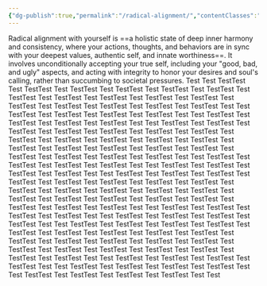 ```yaml
---
{"dg-publish":true,"permalink":"/radical-alignment/","contentClasses":"spine-medium","noteIcon":"","created":"2025-10-02T18:25:07.179+02:00","updated":"2025-10-02T20:47:02.910+02:00"}
---
```


Radical alignment with yourself is ==a holistic state of deep inner harmony and consistency, where your actions, thoughts, and behaviors are in sync with your deepest values, authentic self, and innate worthiness==. It involves unconditionally accepting your true self, including your "good, bad, and ugly" aspects, and acting with integrity to honor your desires and soul's calling, rather than succumbing to societal pressures.
Test
Test
TestTest
Test
TestTest
Test
TestTest
Test
TestTest
Test
TestTest
Test
TestTest
Test
TestTest
Test
TestTest
Test
TestTest
Test
TestTest
Test
TestTest
Test
TestTest
Test
TestTest
Test
TestTest
Test
TestTest
Test
TestTest
Test
Test
TestTest
Test
TestTest
Test
TestTest
Test
TestTest
Test
Test
TestTest
Test
TestTest
Test
TestTest
Test
TestTest
Test
Test
TestTest
Test
TestTest
Test
TestTest
Test
TestTest
Test
TestTest
Test
TestTest
Test
TestTest
Test
TestTest
Test
TestTest
Test
TestTest
Test
TestTest
Test
TestTest
Test
TestTest
Test
TestTest
Test
TestTest
Test
TestTest
Test
TestTest
Test
TestTest
Test
TestTest
Test
TestTest
Test
TestTest
Test
Test
TestTest
Test
TestTest
Test
TestTest
Test
TestTest
Test
Test
TestTest
Test
TestTest
Test
TestTest
Test
TestTest
Test
Test
TestTest
Test
TestTest
Test
TestTest
Test
TestTest
Test
TestTest
Test
TestTest
Test
TestTest
Test
TestTest
Test
TestTest
Test
TestTest
Test
TestTest
Test
TestTest
Test
TestTest
Test
TestTest
Test
TestTest
Test
TestTest
Test
TestTest
Test
TestTest
Test
TestTest
Test
TestTest
Test
TestTest
Test
Test
TestTest
Test
TestTest
Test
TestTest
Test
TestTest
Test
Test
TestTest
Test
TestTest
Test
TestTest
Test
TestTest
Test
Test
TestTest
Test
TestTest
Test
TestTest
Test
TestTest
Test
TestTest
Test
TestTest
Test
TestTest
Test
TestTest
Test
TestTest
Test
TestTest
Test
TestTest
Test
TestTest
Test
TestTest
Test
TestTest
Test
TestTest
Test
TestTest
Test
TestTest
Test
TestTest
Test
TestTest
Test
TestTest
Test
TestTest
Test
Test
TestTest
Test
TestTest
Test
TestTest
Test
TestTest
Test
Test
TestTest
Test
TestTest
Test
TestTest
Test
TestTest
Test
Test
TestTest
Test
TestTest
Test
TestTest
Test
TestTest
Test
Test

<div class="spine-ribcage"> <!-- Upper ribs (5 per side) --> <div class="rib-upper-r1"></div> <div class="rib-upper-r2"></div> <div class="rib-upper-r3"></div> <div class="rib-upper-r4"></div> <div class="rib-upper-r5"></div> <div class="rib-upper-l1"></div> <div class="rib-upper-l2"></div> <div class="rib-upper-l3"></div> <div class="rib-upper-l4"></div> <div class="rib-upper-l5"></div> <!-- Middle ribs (7 per side) --> <div class="rib-mid-r1"></div> <div class="rib-mid-r2"></div> <div class="rib-mid-r3"></div> <div class="rib-mid-r4"></div> <div class="rib-mid-r5"></div> <div class="rib-mid-r6"></div> <div class="rib-mid-r7"></div> <div class="rib-mid-l1"></div> <div class="rib-mid-l2"></div> <div class="rib-mid-l3"></div> <div class="rib-mid-l4"></div> <div class="rib-mid-l5"></div> <div class="rib-mid-l6"></div> <div class="rib-mid-l7"></div> <!-- Lower ribs (5 per side) --> <div class="rib-lower-r1"></div> <div class="rib-lower-r2"></div> <div class="rib-lower-r3"></div> <div class="rib-lower-r4"></div> <div class="rib-lower-r5"></div> <div class="rib-lower-l1"></div> <div class="rib-lower-l2"></div> <div class="rib-lower-l3"></div> <div class="rib-lower-l4"></div> <div class="rib-lower-l5"></div> <!-- Lumbar ribs (2 per side) --> <div class="rib-lumbar-r1"></div> <div class="rib-lumbar-r2"></div> <div class="rib-lumbar-l1"></div> <div class="rib-lumbar-l2"></div> </div>
